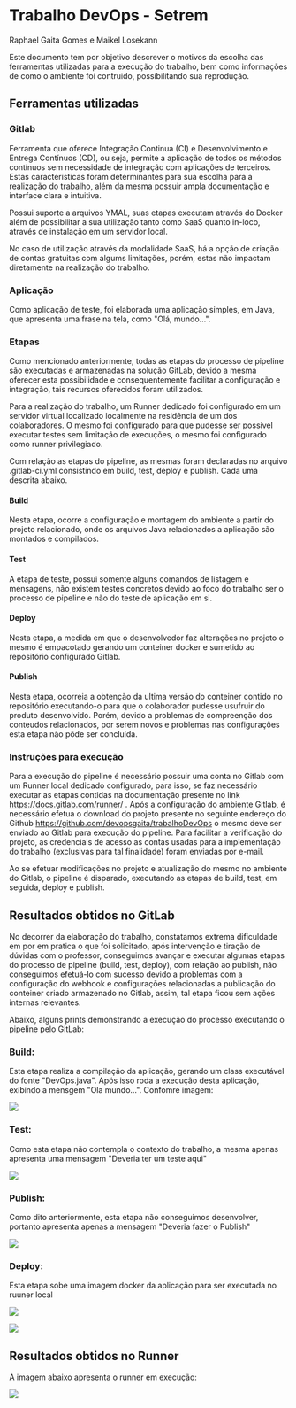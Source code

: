 # Trabalho DevOps - Setrem

Raphael Gaita Gomes e Maikel Losekann

Este documento tem por objetivo descrever o motivos da escolha das ferramentas utilizadas para a execução do trabalho, bem como informações de como o ambiente foi contruido, possibilitando sua reprodução.

## Ferramentas utilizadas

### Gitlab

Ferramenta que oferece Integração Continua (CI) e Desenvolvimento e Entrega Contínuos (CD), ou seja, permite a aplicação de todos os métodos contínuos sem necessidade de integração com aplicações de terceiros.  Estas caracteristicas foram determinantes para sua escolha para a realização do trabalho, além da mesma possuir ampla documentação e interface clara e intuitiva.

Possui suporte a arquivos YMAL, suas etapas executam através do Docker além de possibilitar a sua utilização tanto como SaaS quanto in-loco, através de instalação em um servidor local.

No caso de utilização através da modalidade SaaS, há a opção de criação de contas gratuitas com algums limitações, porém, estas não impactam diretamente na realização do trabalho.

### Aplicação

Como aplicação de teste, foi elaborada uma aplicação simples, em Java, que apresenta uma frase na tela, como "Olá, mundo...".

### Etapas

Como mencionado anteriormente, todas as etapas do processo de pipeline são executadas e armazenadas na solução GitLab, devido a mesma oferecer esta possibilidade e consequentemente facilitar a configuração e integração, tais recursos oferecidos foram utilizados.

Para a realização do trabalho, um Runner dedicado foi configurado em um servidor virtual localizado localmente na residência de um dos colaboradores. O mesmo foi configurado para que pudesse ser possivel executar testes sem limitação de execuções, o mesmo foi configurado como runner privilegiado.

Com relação as etapas do pipeline, as mesmas foram declaradas no arquivo .gitlab-ci.yml consistindo em build, test, deploy e publish. Cada uma descrita abaixo.

#### Build

Nesta etapa, ocorre a configuração e montagem do ambiente a partir do projeto relacionado, onde os arquivos Java relacionados a aplicação são montados e compilados.

#### Test

A etapa de teste, possui somente alguns comandos de listagem e mensagens, não existem testes concretos devido ao foco do trabalho ser o processo de pipeline e não do teste de aplicação em si.

#### Deploy

Nesta etapa, a medida em que o desenvolvedor faz alterações no projeto o mesmo é empacotado gerando um conteiner docker e sumetido ao repositório configurado Gitlab.

#### Publish

Nesta etapa, ocorreia a obtenção da ultima versão do conteiner contido no repositório executando-o para que o colaborador pudesse usufruir do produto desenvolvido. Porém, devido a problemas de compreenção dos conteudos relacionados, por serem novos e problemas nas configurações esta etapa não pôde ser concluída.

### Instruções para execução

Para a execução do pipeline é necessário possuir uma conta no Gitlab com um Runner local dedicado configurado, para isso, se faz necessário executar as etapas contidas na documentação presente no link https://docs.gitlab.com/runner/ .
Após a configuração do ambiente Gitlab, é necessário efetua o download do projeto presente no seguinte endereço do Github https://github.com/devopsgaita/trabalhoDevOps o mesmo deve ser enviado ao Gitlab para execução do pipeline. Para facilitar a verificação do projeto, as credenciais de acesso as contas usadas para a implementação do trabalho (exclusivas para tal finalidade) foram enviadas por e-mail.

Ao se efetuar modificações no projeto e atualização do mesmo no ambiente do Gitlab, o pipeline é disparado, executando as etapas de build, test, em seguida, deploy e publish.

## Resultados obtidos no GitLab

No decorrer da elaboração do trabalho, constatamos extrema dificuldade em por em pratica o que foi solicitado, após intervenção e tiração de dúvidas com o professor, conseguimos avançar e executar algumas etapas do processo de pipeline (build, test, deploy), com relação ao publish, não conseguimos efetuá-lo com sucesso devido a problemas com a configuração do webhook e configurações relacionadas a publicação do conteiner criado armazenado no Gitlab, assim, tal etapa ficou sem ações internas relevantes.

Abaixo, alguns prints demonstrando a execução do processo executando o pipeline pelo GitLab:

### Build:

Esta etapa realiza a compilação da aplicação, gerando um class executável do fonte "DevOps.java". Após isso roda a execução desta aplicação, exibindo a mensgem "Ola mundo...". Confomre imagem:

![](https://raw.githubusercontent.com/devopsgaita/trabalhoDevOps/master/images/build.png)

### Test:

Como esta etapa não contempla o contexto do trabalho, a mesma apenas apresenta uma mensagem "Deveria ter um teste aqui"

![](https://raw.githubusercontent.com/devopsgaita/trabalhoDevOps/master/images/test.png)

### Publish:

Como dito anteriormente, esta etapa não conseguimos desenvolver, portanto apresenta apenas a mensagem "Deveria fazer o Publish"

![](https://raw.githubusercontent.com/devopsgaita/trabalhoDevOps/master/images/publish.png)

### Deploy:

Esta etapa sobe uma imagem docker da aplicação para ser executada no ruuner local

![](https://raw.githubusercontent.com/devopsgaita/trabalhoDevOps/master/images/deploy1.png)

![](https://raw.githubusercontent.com/devopsgaita/trabalhoDevOps/master/images/deploy2.png)

## Resultados obtidos no Runner

A imagem abaixo apresenta o runner em execução:

![](https://raw.githubusercontent.com/devopsgaita/trabalhoDevOps/master/images/runner1.png)
